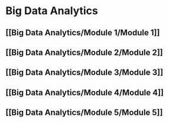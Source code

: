 # Big Data Analytics
## [[Big Data Analytics/Module 1/Module 1]]
## [[Big Data Analytics/Module 2/Module 2]]
## [[Big Data Analytics/Module 3/Module 3]]
## [[Big Data Analytics/Module 4/Module 4]]
## [[Big Data Analytics/Module 5/Module 5]]
